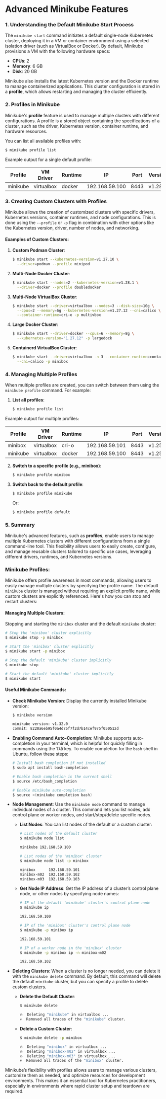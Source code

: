 # Advanced Minikube Features

### 1. **Understanding the Default Minikube Start Process**
The `minikube start` command initiates a default single-node Kubernetes cluster, deploying it in a VM or container environment using a selected isolation driver (such as VirtualBox or Docker). By default, Minikube provisions a VM with the following hardware specs:
- **CPUs**: 2
- **Memory**: 6 GB
- **Disk**: 20 GB

Minikube also installs the latest Kubernetes version and the Docker runtime to manage containerized applications. This cluster configuration is stored in a **profile**, which allows restarting and managing the cluster efficiently.

### 2. **Profiles in Minikube**
Minikube's **profile** feature is used to manage multiple clusters with different configurations. A profile is a stored object containing the specifications of a cluster, such as the driver, Kubernetes version, container runtime, and hardware resources.

You can list all available profiles with:

```bash
$ minikube profile list
```

Example output for a single default profile:

| Profile  | VM Driver  | Runtime |       IP       | Port | Version | Status  | Nodes | Active |
|----------|------------|---------|----------------|------|---------|---------|-------|--------|
| minikube | virtualbox | docker  | 192.168.59.100 | 8443 | v1.28.3 | Running |     1 | *      |

### 3. **Creating Custom Clusters with Profiles**
Minikube allows the creation of customized clusters with specific drivers, Kubernetes versions, container runtimes, and node configurations. This is done using the `--profile` or `-p` flag in combination with other options like the Kubernetes version, driver, number of nodes, and networking.

#### Examples of Custom Clusters:
1. **Custom Podman Cluster**:
   ```bash
   $ minikube start --kubernetes-version=v1.27.10 \
     --driver=podman --profile minipod
   ```

2. **Multi-Node Docker Cluster**:
   ```bash
   $ minikube start --nodes=2 --kubernetes-version=v1.28.1 \
     --driver=docker --profile doubledocker
   ```

3. **Multi-Node VirtualBox Cluster**:
   ```bash
   $ minikube start --driver=virtualbox --nodes=3 --disk-size=10g \
     --cpus=2 --memory=6g --kubernetes-version=v1.27.12 --cni=calico \
     --container-runtime=cri-o -p multivbox
   ```

4. **Large Docker Cluster**:
   ```bash
   $ minikube start --driver=docker --cpus=6 --memory=8g \
     --kubernetes-version="1.27.12" -p largedock
   ```

5. **Containerd VirtualBox Cluster**:
   ```bash
   $ minikube start --driver=virtualbox -n 3 --container-runtime=containerd \
     --cni=calico -p minibox
   ```

### 4. **Managing Multiple Profiles**
When multiple profiles are created, you can switch between them using the `minikube profile` command. For example:

1. **List all profiles**:
   ```bash
   $ minikube profile list
   ```

Example output for multiple profiles:

| Profile  | VM Driver  | Runtime |       IP       | Port | Version | Status  | Nodes | Active |
|----------|------------|---------|----------------|------|---------|---------|-------|--------|
| minibox  | virtualbox | cri-o   | 192.168.59.101 | 8443 | v1.25.3 | Running |     3 |        |
| minikube | virtualbox | docker  | 192.168.59.100 | 8443 | v1.25.3 | Running |     1 | *      |

2. **Switch to a specific profile (e.g., minibox)**:
   ```bash
   $ minikube profile minibox
   ```

3. **Switch back to the default profile**:
   ```bash
   $ minikube profile minikube
   ```
   Or:
   ```bash
   $ minikube profile default
   ```

### 5. **Summary**
Minikube's advanced features, such as **profiles**, enable users to manage multiple Kubernetes clusters with different configurations from a single command-line tool. This flexibility allows users to easily create, configure, and manage reusable clusters tailored to specific use cases, leveraging different drivers, runtimes, and Kubernetes versions.

### Minikube Profiles:

Minikube offers profile awareness in most commands, allowing users to easily manage multiple clusters by specifying the profile name. The default `minikube` cluster is managed without requiring an explicit profile name, while custom clusters are explicitly referenced. Here's how you can stop and restart clusters:

#### Managing Multiple Clusters:
Stopping and starting the `minibox` cluster and the default `minikube` cluster:

```bash
# Stop the 'minibox' cluster explicitly
$ minikube stop -p minibox

# Start the 'minibox' cluster explicitly
$ minikube start -p minibox

# Stop the default 'minikube' cluster implicitly
$ minikube stop

# Start the default 'minikube' cluster implicitly
$ minikube start
```

#### Useful Minikube Commands:

- **Check Minikube Version**:
  Display the currently installed Minikube version:
  ```bash
  $ minikube version
  
  minikube version: v1.32.0
  commit: 8220a6eb95f0a4d75f7f2d7b14cef975f050512d
  ```

- **Enabling Command Auto-Completion**:
  Minikube supports auto-completion in your terminal, which is helpful for quickly filling in commands using the `TAB` key. To enable completion for the `bash` shell in Ubuntu, follow these steps:
  ```bash
  # Install bash completion if not installed
  $ sudo apt install bash-completion
  
  # Enable bash completion in the current shell
  $ source /etc/bash_completion
  
  # Enable minikube auto-completion
  $ source <(minikube completion bash)
  ```

- **Node Management**:
  Use the `minikube node` command to manage individual nodes of a cluster. This command lets you list nodes, add control plane or worker nodes, and start/stop/delete specific nodes.
  
  - **List Nodes**:
    You can list nodes of the default or a custom cluster:
    ```bash
    # List nodes of the default cluster
    $ minikube node list
    
    minikube 192.168.59.100
    
    # List nodes of the 'minibox' cluster
    $ minikube node list -p minibox
    
    minibox      192.168.59.101
    minibox-m02  192.168.59.102
    minibox-m03  192.168.59.103
    ```

  - **Get Node IP Address**:
    Get the IP address of a cluster’s control plane node, or other nodes by specifying node names:
    ```bash
    # IP of the default 'minikube' cluster's control plane node
    $ minikube ip
    
    192.168.59.100
    
    # IP of the 'minibox' cluster's control plane node
    $ minikube -p minibox ip
    
    192.168.59.101
    
    # IP of a worker node in the 'minibox' cluster
    $ minikube -p minibox ip -n minibox-m02
    
    192.168.59.102
    ```

- **Deleting Clusters**:
  When a cluster is no longer needed, you can delete it with the `minikube delete` command. By default, this command will delete the default `minikube` cluster, but you can specify a profile to delete custom clusters.
  
  - **Delete the Default Cluster**:
    ```bash
    $ minikube delete
    
    🔥  Deleting "minikube" in virtualbox ...
    💀  Removed all traces of the "minikube" cluster.
    ```
  
  - **Delete a Custom Cluster**:
    ```bash
    $ minikube delete -p minibox
    
    🔥  Deleting "minibox" in virtualbox ...
    🔥  Deleting "minibox-m02" in virtualbox ...
    🔥  Deleting "minibox-m03" in virtualbox ...
    💀  Removed all traces of the "minibox" cluster.
    ```

Minikube’s flexibility with profiles allows users to manage various clusters, customize them as needed, and optimize resources for development environments. This makes it an essential tool for Kubernetes practitioners, especially in environments where rapid cluster setup and teardown are required.
